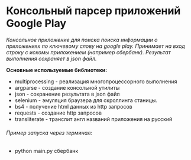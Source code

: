 # Консольный парсер приложений Google Play

*Консольное приложение для поиска поиска информации о приложениях по ключевому слову на google play. Принимает на вход строку с искомы приложением (например сбербанк).
Результат выполнения сохраняет в json файл.*

**Основные используемые библиотеки:**

- multiprocessing - реализация многопроцессорного выполнения
- argparse - создание консольной утилиты
- json - сохранение результата в json файл 
- selenium - эмуляция браузера для скроллинга станицы.
- bs4 - получение html данных из http запросов
- requests - создание http запросов 
- transliterate - транслит англ названий приложения на русский 

###### Пример запуска через терминал:

* python main.py сбербанк

